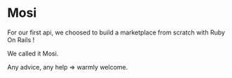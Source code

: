 # Mosi

For our first api, we choosed to build a marketplace from scratch with Ruby On Rails !

We called it Mosi.

Any advice, any help => warmly welcome.
